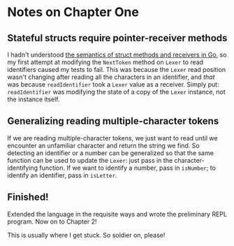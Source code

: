 # Notes on Chapter One

## Stateful structs require pointer-receiver methods
I hadn't understood [the semantics of struct methods and receivers in
Go](https://golang.org/doc/faq#methods_on_values_or_pointers), so my first
attempt at modifying the `NextToken` method on `Lexer` to read identifiers
caused my tests to fail. This was because the `Lexer` read position wasn't
changing after reading all the characters in an identifier, and _that_ was
because `readIdentifier` took a `Lexer` value as a receiver. Simply put:
`readIdentifier` was modifying the state of a copy of the `Lexer` instance, not
the instance itself.

## Generalizing reading multiple-character tokens
If we are reading multiple-character tokens, we just want to read until we
encounter an unfamiliar character and return the string we find. So detecting an
identifier or a number can be generalized so that the same function can be used
to update the `Lexer`: just pass in the character-identifying function. If we
want to identify a number, pass in `isNumber`; to identify an identifier, pass
in `isLetter`.

## Finished!

Extended the language in the requisite ways and wrote the preliminary REPL
program. Now on to Chapter 2!

This is usually where I get stuck. So soldier on, please!
